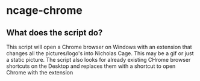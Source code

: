# ncage-chrome
## What does the script do?
This script will open a Chrome browser on Windows with an extension that changes all the pictures/logo's into Nicholas Cage. This may be a gif or just a static picture.
The script also looks for already existing CHrome browser shortcuts on the Desktop and replaces them with a shortcut to open Chrome with the extension
